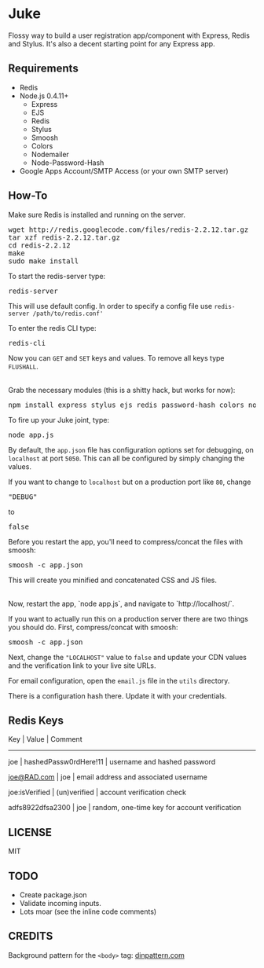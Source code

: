 # Juke


Flossy way to build a user registration app/component with Express, Redis and Stylus.  It's also a decent starting point for any Express app.


## Requirements


- Redis
- Node.js 0.4.11+
	- Express
	- EJS 
	- Redis
	- Stylus
	- Smoosh
	- Colors
	- Nodemailer
	- Node-Password-Hash
- Google Apps Account/SMTP Access (or your own SMTP server) 



## How-To #

Make sure Redis is installed and running on the server.

<pre>
wget http://redis.googlecode.com/files/redis-2.2.12.tar.gz
tar xzf redis-2.2.12.tar.gz
cd redis-2.2.12
make
sudo make install
</pre>

To start the redis-server type:


<pre>
redis-server
</pre>

This will use default config.
In order to specify a config file use `redis-server /path/to/redis.conf'`



To enter the redis CLI type:


<pre>
redis-cli
</pre>


Now you can `GET` and `SET` keys and values.  To remove all keys type `FLUSHALL`.


<br>
Grab the necessary modules (this is a shitty hack, but works for now):


<pre>
npm install express stylus ejs redis password-hash colors nodemailer && sudo npm install smoosh -g
</pre>


To fire up your Juke joint, type:


<pre>
node app.js
</pre>


By default, the `app.json` file has configuration options set for debugging, on `localhost` at port `5050`.  This can all be configured by simply changing the values.


If you want to change to `localhost` but on a production port like `80`, change  

<pre>"DEBUG"</pre> 


to  


<pre>false</pre>  


Before you restart the app, you'll need to compress/concat the files with smoosh:


<pre>smoosh -c app.json</pre>


This will create you minified and concatenated CSS and JS files.


<br>
Now, restart the app, `node app.js`, and navigate to `http://localhost/`.



If you want to actually run this on a production server there are two things you should do. First, compress/concat with smoosh:


<pre>
smoosh -c app.json
</pre>



Next, change the `"LOCALHOST"` value to `false` and update your CDN values and the verification link to your live site URLs.


For email configuration, open the `email.js` file in the `utils` directory.


There is a configuration hash there.  Update it with your credentials.



## Redis Keys

Key 										| 	Value											|	Comment
****

joe				 							|	hashedPassw0rdHere!11				|	username and hashed password


joe@RAD.com 						|	joe													| email address and associated username


joe:isVerified			 		|	(un)verified								|	account verification check 


adfs8922dfsa2300				| joe													|	random, one-time key for account verification





## LICENSE #

MIT


## TODO #


- Create package.json
- Validate incoming inputs.
- Lots moar (see the inline code comments)


## CREDITS #

Background pattern for the `<body>` tag: [dinpattern.com](http://dinpattern.com/category/patterns/)